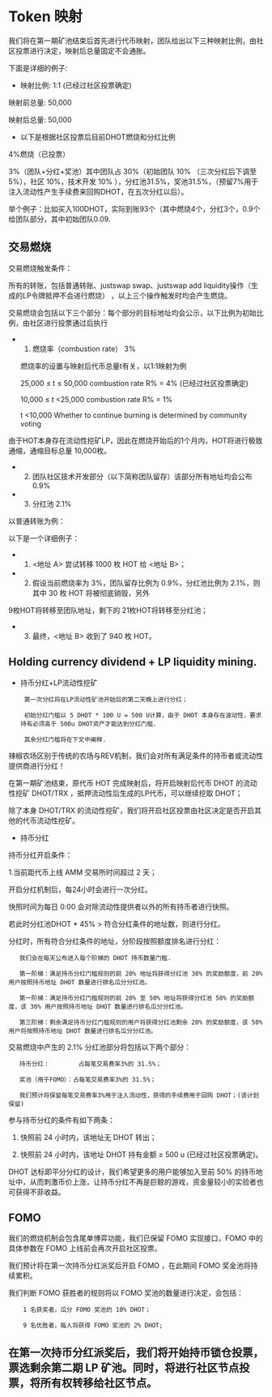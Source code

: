 # Token 映射

我们将在第一期矿池结束后首先进行代币映射，团队给出以下三种映射比例，由社区投票进行决定，映射后总量固定不会通胀。

下面是详细的例子:

+ 映射比例: 1:1  (已经过社区投票确定)

映射前总量: 50,000

映射后总量: 50,000

+ 以下是根据社区投票后目前DHOT燃烧和分红比例

4%燃烧（已投票）

3%（团队+分红+奖池）其中团队占 30%（初始团队 10% （三次分红后下调至5%），社区 10%，技术开发 10% ），分红池31.5%，奖池31.5%，（预留7%用于注入流动性产生手续费来回购DHOT，在五次分红以后）。
 
举个例子：比如买入100DHOT，实际到账93个（其中燃烧4个，分红3个，0.9个给团队部分，其中初始团队0.09.

## 交易燃烧

交易燃烧触发条件：

所有的转账，包括普通转账、justswap swap、justswap add liquidity操作（生成的LP令牌抵押不会进行燃烧） ，以上三个操作触发时均会产生燃烧。

交易燃烧会包括以下三个部分：每个部分的目标地址均会公示，以下比例为初始比例，由社区进行投票通过后执行

+ 1. 燃烧率（combustion rate）                                                                3%

    燃烧率的设置与映射后代币总量t有关，以1:1映射为例
    
    25,000 ≤ t ≤ 50,000        combustion rate R% = 4%    (已经过社区投票确定)
    
    10,000 ≤ t <25,000         combustion rate R% = 1%
    
    t <10,000                  Whether to continue burning is determined by community voting

由于HOT本身存在流动性挖矿LP，因此在燃烧开始后的1个月内，HOT将进行极致通缩，通缩目标总量 10,000枚。

+ 2. 团队社区技术开发部分（以下简称团队留存）该部分所有地址均会公布                              0.9%

+ 3. 分红池                                                                                 2.1%

以普通转账为例：

以下是一个详细例子：

+ 1. <地址 A> 尝试转移 1000 枚 HOT 给 <地址 B>；
  
+ 2. 假设当前燃烧率为 3%，团队留存比例为 0.9%，分红池比例为 2.1%，则其中 30 枚 HOT 将被彻底销毁，另外

 9枚HOT将转移至团队地址，剩下的 21枚HOT将转移至分红池；

+ 3. 最终，<地址 B> 收到了 940 枚 HOT。
  
## Holding currency dividend + LP liquidity mining.

+ 持币分红+LP流动性挖矿

       第一次分红将在LP流动性矿池开始后的第二天晚上进行分红；
       
       初始分红门槛以 5 DHOT * 100 U = 500 U计算，由于 DHOT 本身存在波动性，要求持有必须高于 500u DHOT资产才能达到分红门槛.
       
       其余分红门槛将在下文中阐释.

辣椒农场区别于传统的农场与REV机制，我们会对所有满足条件的持币者或流动性提供商进行分红！

在第一期矿池结束，原代币 HOT 完成映射后，将开启映射后代币 DHOT 的流动性挖矿 DHOT/TRX ，抵押流动性后生成的LP代币，可以继续挖取 DHOT；

除了本身 DHOT/TRX 的流动性挖矿，我们将开启社区投票由社区决定是否开启其他的代币流动性挖矿。

+ 持币分红

持币分红开启条件：

   1.当前距代币上线 AMM 交易所时间超过 2 天；
   
开启分红机制后，每24小时会进行一次分红。

快照时间为每日 0:00 会对除流动性提供者以外的所有持币者进行快照。

若此时分红池DHOT * 45% > 符合分红条件的地址数，则进行分红。

分红时，所有符合分红条件的地址，分阶段按照额度排名进行分红：

       我们会在每天公布进入每个阶梯的 DHOT 持币数量门槛.

       第一阶梯：满足持币分红门槛规则的前 20% 地址将获得分红池 30% 的奖励额度，前 20% 用户按照持币地址 DHOT 数量进行排名瓜分分红池。
       
       第一阶梯：满足持币分红门槛规则的前 20% 至 50% 地址将获得分红池 50% 的奖励额度，该 30% 用户按照持币地址 DHOT 数量进行排名瓜分分红池。
       
       第三阶梯：剩余满足持币分红门槛规则的用户将获得分红池剩余 20% 的奖励额度，该 50% 用户将按照持币地址 DHOT 数量进行排名瓜分分红池。

交易燃烧中产生的 2.1% 分红池部分将包括以下两个部分：

       持币分红：        占每笔交易费率3%的 31.5%；
       
       奖池（用于FOMO）：占每笔交易费率3%的 31.5%；
       
       我们预计将保留每笔交易费率3%用于注入流动性，获得的手续费用于回购 DHOT；(该计划保留)
       
参与持币分红的条件有如下两条：

  1. 快照前 24 小时内，该地址无 DHOT 转出；
  
  2. 快照前 24 小时内，该地址   DHOT 持有金额 ≥ 500 u (已经过社区投票确定)。  
  
  DHOT 达标即平分分红的设计，我们希望更多的用户能够加入至前 50% 的持币地址中，从而刺激币价上涨，让持币分红不再是巨鲸的游戏，资金量较小的实验者也可获得不菲收益。  
  
## FOMO

我们的燃烧机制会包含尾单博弈功能，我们已保留 FOMO 实现接口，FOMO 中的具体参数在 FOMO 上线前会再次开启社区投票。

我们预计将在第一次持币分红派奖后开启 FOMO ，在此期间 FOMO 奖金池将持续累积。

我们判断 FOMO 获胜者的规则将以 FOMO 奖池的数量进行决定，会包括：

        1 名获奖者，瓜分 FOMO 奖池的 10% DHOT；
        
        9 名优胜者，每人将获得 FOMO 奖池的 2% DHOT;

## 在第一次持币分红派奖后，我们将开始持币锁仓投票，票选剩余第二期 LP 矿池。同时，将进行社区节点投票，将所有权转移给社区节点。

       
